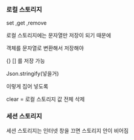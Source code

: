### 로컬 스토리지 

set ,get ,remove 

로컬 스토리지에는 문자열만 저장이 되기 때문에   

객체를 문자열로 변환해서 저장해야 

{} [] 를 저장 가능 

Json.stringify(넣을거)

이렇게 집어 넣도록 


clear = 로컬 스토리지 값 전체 삭제 



### 세션 스토리지 

세션 스토리지는 인터넷 창을 끄면 스토리지 안이 비어짐 

